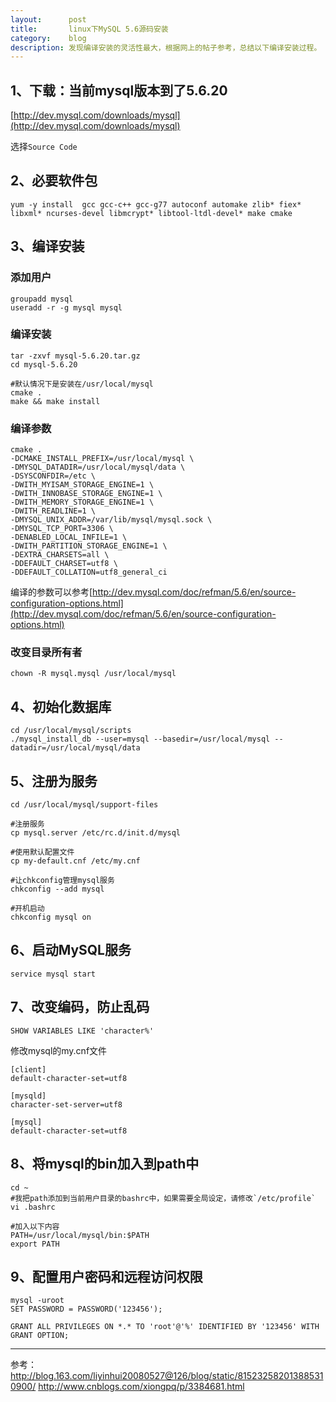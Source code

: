 ```yaml
---
layout:      post
title:       linux下MySQL 5.6源码安装
category:    blog
description: 发现编译安装的灵活性最大，根据网上的帖子参考，总结以下编译安装过程。
---
```


## 1、下载：当前mysql版本到了5.6.20
[http://dev.mysql.com/downloads/mysql](http://dev.mysql.com/downloads/mysql)

选择`Source Code`

## 2、必要软件包
    yum -y install  gcc gcc-c++ gcc-g77 autoconf automake zlib* fiex* libxml* ncurses-devel libmcrypt* libtool-ltdl-devel* make cmake

## 3、编译安装

### 添加用户
    groupadd mysql
    useradd -r -g mysql mysql

### 编译安装
    tar -zxvf mysql-5.6.20.tar.gz
    cd mysql-5.6.20

    #默认情况下是安装在/usr/local/mysql
    cmake .
    make && make install

### 编译参数
    cmake .
    -DCMAKE_INSTALL_PREFIX=/usr/local/mysql \
    -DMYSQL_DATADIR=/usr/local/mysql/data \
    -DSYSCONFDIR=/etc \
    -DWITH_MYISAM_STORAGE_ENGINE=1 \
    -DWITH_INNOBASE_STORAGE_ENGINE=1 \
    -DWITH_MEMORY_STORAGE_ENGINE=1 \
    -DWITH_READLINE=1 \
    -DMYSQL_UNIX_ADDR=/var/lib/mysql/mysql.sock \
    -DMYSQL_TCP_PORT=3306 \
    -DENABLED_LOCAL_INFILE=1 \
    -DWITH_PARTITION_STORAGE_ENGINE=1 \
    -DEXTRA_CHARSETS=all \
    -DDEFAULT_CHARSET=utf8 \
    -DDEFAULT_COLLATION=utf8_general_ci

编译的参数可以参考[http://dev.mysql.com/doc/refman/5.6/en/source-configuration-options.html](http://dev.mysql.com/doc/refman/5.6/en/source-configuration-options.html)

### 改变目录所有者
    chown -R mysql.mysql /usr/local/mysql

## 4、初始化数据库
    cd /usr/local/mysql/scripts
    ./mysql_install_db --user=mysql --basedir=/usr/local/mysql --datadir=/usr/local/mysql/data

## 5、注册为服务
    cd /usr/local/mysql/support-files

    #注册服务
    cp mysql.server /etc/rc.d/init.d/mysql

    #使用默认配置文件
    cp my-default.cnf /etc/my.cnf

    #让chkconfig管理mysql服务
    chkconfig --add mysql

    #开机启动
    chkconfig mysql on

## 6、启动MySQL服务
    service mysql start

## 7、改变编码，防止乱码
    SHOW VARIABLES LIKE 'character%'

修改mysql的my.cnf文件

    [client]
    default-character-set=utf8

    [mysqld]
    character-set-server=utf8

    [mysql]
    default-character-set=utf8

## 8、将mysql的bin加入到path中
    cd ~
    #我把path添加到当前用户目录的bashrc中，如果需要全局设定，请修改`/etc/profile`
    vi .bashrc

    #加入以下内容
    PATH=/usr/local/mysql/bin:$PATH
    export PATH

## 9、配置用户密码和远程访问权限
    mysql -uroot  
    SET PASSWORD = PASSWORD('123456');

    GRANT ALL PRIVILEGES ON *.* TO 'root'@'%' IDENTIFIED BY '123456' WITH GRANT OPTION;

-----------------------------------------------------------

参考：
http://blog.163.com/liyinhui20080527@126/blog/static/815232582013885310900/
http://www.cnblogs.com/xiongpq/p/3384681.html